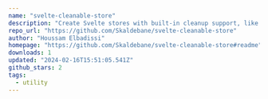 ```yaml
---
name: "svelte-cleanable-store"
description: "Create Svelte stores with built-in cleanup support, like React's useEffect."
repo_url: "https://github.com/Skaldebane/svelte-cleanable-store"
author: "Houssam Elbadissi"
homepage: "https://github.com/Skaldebane/svelte-cleanable-store#readme"
downloads: 1
updated: "2024-02-16T15:51:05.541Z"
github_stars: 2
tags: 
  - utility
---
```

